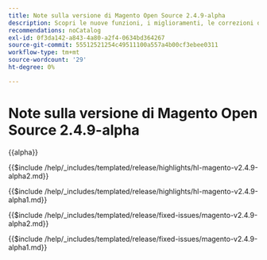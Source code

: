 ```yaml
---
title: Note sulla versione di Magento Open Source 2.4.9-alpha
description: Scopri le nuove funzioni, i miglioramenti, le correzioni di bug e i problemi noti nella versione Magento Open Source 2.4.9-alpha.
recommendations: noCatalog
exl-id: 0f3da142-a843-4a80-a2f4-0634bd364267
source-git-commit: 55512521254c49511100a557a4b00cf3ebee0311
workflow-type: tm+mt
source-wordcount: '29'
ht-degree: 0%

---
```



# Note sulla versione di Magento Open Source 2.4.9-alpha

{{alpha}}

<!-- Highlights in v2.4.9-alpha2 -->

{{$include /help/_includes/templated/release/highlights/hl-magento-v2.4.9-alpha2.md}}

<!-- Highlights in v2.4.9-alpha1 -->

{{$include /help/_includes/templated/release/highlights/hl-magento-v2.4.9-alpha1.md}}

<!-- Fixed issues in v2.4.9-alpha2 -->

{{$include /help/_includes/templated/release/fixed-issues/magento-v2.4.9-alpha2.md}}

<!-- Fixed issues in v2.4.9-alpha1 -->

{{$include /help/_includes/templated/release/fixed-issues/magento-v2.4.9-alpha1.md}}

<!-- Last updated from includes: 2025-07-30 13:00:24 -->

